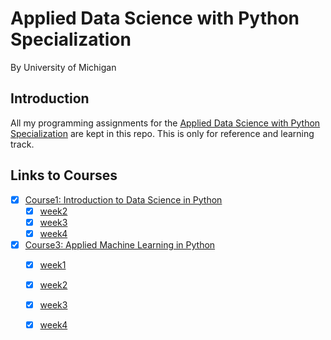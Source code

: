 # Applied Data Science with Python Specialization
By University of Michigan

## Introduction

All my programming assignments for the [Applied Data Science with Python Specialization](https://www.coursera.org/specializations/data-science-python) are kept in this repo. This is only for reference and learning track.

## Links to Courses

- [x] [Course1: Introduction to Data Science in Python](https://github.com/zyunsg/Applied-Data-Science-with-Python-Specialization/tree/master/course1)
  - [x] [week2](https://github.com/zyunsg/Applied-Data-Science-with-Python-Specialization/tree/master/course1/week2)
  - [x] [week3](https://github.com/zyunsg/Applied-Data-Science-with-Python-Specialization/tree/master/course1/week3)
  - [x] [week4](https://github.com/zyunsg/Applied-Data-Science-with-Python-Specialization/tree/master/course1/week4)
- [x] [Course3: Applied Machine Learning in Python](https://github.com/zyunsg/Applied-Data-Science-with-Python-Specialization/tree/master/course3)
  - [x] [week1](https://github.com/zyunsg/Applied-Data-Science-with-Python-Specialization/tree/master/course3/week1)
  - [x] [week2](https://github.com/zyunsg/Applied-Data-Science-with-Python-Specialization/tree/master/course3/week2)
  - [x] [week3](https://github.com/zyunsg/Applied-Data-Science-with-Python-Specialization/tree/master/course3/week3)
  - [x] [week4](https://github.com/zyunsg/Applied-Data-Science-with-Python-Specialization/tree/master/course3/week4)

  


